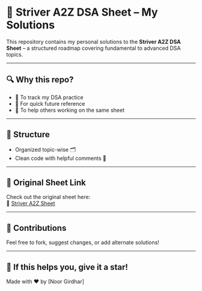 # 📘 Striver A2Z DSA Sheet – My Solutions

This repository contains my personal solutions to the **Striver A2Z DSA Sheet** – a structured roadmap covering fundamental to advanced DSA topics.

---

## 🔍 Why this repo?

- 📌 To track my DSA practice
- 🚀 For quick future reference
- 🤝 To help others working on the same sheet

---

## 📂 Structure

- Organized topic-wise 🗂️
- Clean code with helpful comments 🧠

---

## 📎 Original Sheet Link

Check out the original sheet here:  
🔗 [Striver A2Z Sheet](https://takeuforward.org/interviews/strivers-a2z-dsa-course-sheet-2/)

---

## 🤝 Contributions

Feel free to fork, suggest changes, or add alternate solutions!

---

## 🌟 If this helps you, give it a star!

Made with ❤️ by [Noor Girdhar]

